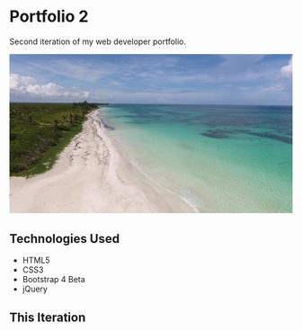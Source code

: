 # Portfolio 2

Second iteration of my web developer portfolio.

![Todd Croak-Falen | Web Developer](https://github.com/toddcf/portfolio2/blob/master/assets/img/tropical.jpg "Todd Croak-Falen | Web Developer")

## Technologies Used

- HTML5
- CSS3
- Bootstrap 4 Beta
- jQuery

## This Iteration

### 